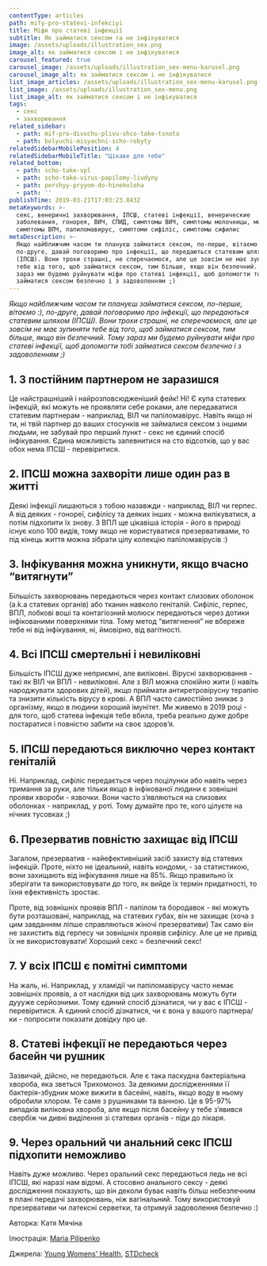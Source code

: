 ```yaml
---
contentType: articles
path: mify-pro-statevi-infekciyi
title: Міфи про статеві інфекції
subtitle: Як займатися сексом та не інфікуватися
image: /assets/uploads/illustration_sex.png
image_alt: як займатися сексом і не інфікуватися
carousel_featured: true
carousel_image: /assets/uploads/illustration_sex-menu-karusel.png
carousel_image_alt: як займатися сексом і не інфікуватися
list_image_articles: /assets/uploads/illustration_sex-menu-karusel.png
list_image: /assets/uploads/illustration_sex-menu.png
list_image_alt: як займатися сексом і не інфікуватися
tags:
  - секс
  - захворювання
related_sidebar:
  - path: mif-pro-divochu-plivu-shco-take-tsnota
  - path: bolyuchi-misyachni-scho-robyty
relatedSidebarMobilePosition: 4
relatedSidebarMobileTitle: "Цікаве для тебе"
related_bottom:
  - path: scho-take-vpl
  - path: scho-take-virus-papilomy-liudyny
  - path: pershyy-pryyom-do-hinekoloha
  - path: ''
publishTime: 2019-03-21T17:03:23.843Z
metaKeywords: >-
  секс, венеричні захворювання, ІПСШ, статеві інфекції, венерические
  заболевания, гонорея, ВИЧ, СПИД, симптомы ВИЧ, симптомы молочницы, молочница,
  симптомы ВПЧ, папиломавирус, симптоми сифіліс, симптомы сифилис
metaDescription: >-
  Якщо найближчим часом ти плануєш займатися сексом, по-перше, вітаємо :),
  по-друге, давай поговоримо про інфекції, що передаються статевим шляхом
  (ІПСШ). Вони трохи страшні, не сперечаємося, але це зовсім не має зупиняти
  тебе від того, щоб займатися сексом, тим більше, якщо він безпечний. Тому
  зараз ми будемо руйнувати міфи про статеві інфекції, щоб допомогти тобі
  займатися сексом безпечно і з задоволенням ;)
---
```

_Якщо найближчим часом ти плануєш займатися сексом, по-перше, вітаємо :), по-друге, давай поговоримо про інфекції, що передаються статевим шляхом (ІПСШ). Вони трохи страшні, не сперечаємося, але це зовсім не має зупиняти тебе від того, щоб займатися сексом, тим більше, якщо він безпечний. Тому зараз ми будемо руйнувати міфи про статеві інфекції, щоб допомогти тобі займатися сексом безпечно і з задоволенням ;)_

## 1. З постійним партнером не заразишся

Це найстрашніший і найрозповсюдженіший фейк! Ні! Є купа статевих інфекцій, які можуть не проявляти себе роками, але передаватися статевим партнерам - наприклад, ВІЛ чи папіломавірус. Навіть якщо ні ти, ні твій партнер до ваших стосунків не займалися сексом з іншими людьми, не забувай про перший пункт - секс не єдиний спосіб інфікування. Єдина можливість запевнитися на сто відсотків, що у вас обох нема ІПСШ - перевіритися.

## 2. ІПСШ можна захворіти лише один раз в житті

Деякі інфекції лишаються з тобою назавжди - наприклад, ВІЛ чи герпес. А від деяких - гонореї, сифілісу та деяких інших - можна вилікуватися, а потім підхопити їх знову. З ВПЛ ще цікавіша історія - його в природі існує коло 100 видів, тому якщо не користуватися презервативами, то під кінець життя можна зібрати цілу колекцію папіломавірусів :)

## 3. Інфікування можна уникнути, якщо вчасно “витягнути”

Більшість захворювань передаються через контакт слизових оболонок (a.k.a статевих органів) або тканин навколо геніталій. Сифіліс, герпес, ВПЛ, лобкові воші та контагіозний молюск передаються через дотики інфікованими поверхнями тіла. Тому метод “витягнення” не вбереже тебе ні від інфікування, ні, ймовірно, від вагітності.

## 4. Всі ІПСШ смертельні і невиліковні

Більшість ІПСШ дуже неприємні, але виліковні. Вірусні захворювання - такі як ВІЛ чи ВПЛ - невиліковні. Але з ВІЛ можна спокійно жити (і навіть народжувати здорових дітей), якщо приймати антиретровірусну терапію та знизити кількість вірусу в крові. А ВПЛ часто самостійно зникає з організму, якщо в людини хороший імунітет. Ми живемо в 2019 році - для того, щоб статева інфекція тебе вбила, треба реально дуже добре постаратися і повністю забити на своє здоров’я. 

## 5. ІПСШ передаються виключно через контакт геніталій

Ні. Наприклад, сифіліс передається через поцілунки або навіть через тримання за руки, але тільки якщо в інфікованої людини є зовнішні прояви хвороби - язвочки. Вони часто з’являються на слизових оболонках - наприклад, у роті. Тому думайте про те, кого цілуєте на нічних тусовках ;)

## 6. Презерватив повністю захищає від ІПСШ

Загалом, презерватив - найефективніший засіб захисту від статевих інфекцій. Проте, ніхто не ідеальний, навіть кондоми, - за статистикою, вони захищають від інфікування лише на 85%. Якщо правильно їх зберігати та використовувати до того, як вийде їх термін придатності, то їхня ефективність зростає. 

Проте, від зовнішніх проявів ВПЛ - папілом та бородавок - які можуть бути розташовані, наприклад, на статевих губах, він не захищає (хоча з цим завданням ліпше справляються жіночі презервативи) Так само він не захистить від герпесу чи зовнішніх проявів сифілісу. Але це не привід їх не використовувати! Хороший секс = безпечний секс! 

## 7. У всіх ІПСШ є помітні симптоми

На жаль, ні. Наприклад, у хламідії чи папіломавірусу часто немає зовнішніх проявів, а от наслідки від цих захворювань можуть бути дуууже серйозними. Тому єдиний спосіб дізнатися, чи у вас є ІПСШ - перевіритися. А єдиний спосіб дізнатися, чи є вона у вашого партнера/ки - попросити показати довідку про це.

## 8. Статеві інфекції не передаються через басейн чи рушник

Зазвичай, дійсно, не передаються. Але є така паскудна бактеріальна хвороба, яка зветься Трихомоноз. За деякими дослідженнями її бактерія-збудник може вижити в басейні, навіть, якщо воду в ньому обробили хлором. Те саме з рушниками та ванною. Це в 95-97% випадків виліковна хвороба, але якщо після басейну у тебе з’явився свербіж чи дивні виділення зі статевих органів - піди до лікаря.

## 9. Через оральний чи анальний секс ІПСШ підхопити неможливо

Навіть дуже можливо. Через оральний секс передаються ледь не всі ІПСШ, які наразі нам відомі. А стосовно анального сексу - деякі дослідження показують, що він деколи буває навіть більш небезпечним в плані передачі захворювань, ніж вагінальний. Тому використовуй презервативи чи латексні серветки, та отримуй задоволення безпечно :)

Авторка: Катя Мячіна

Ілюстрація: [Maria Pilipenko](https://www.instagram.com/g.r.a.die.n.t/)

Джерела: [Young Womens' Health](https://youngwomenshealth.org), [STDcheck](https://www.stdcheck.com/blog/std-myths/)
